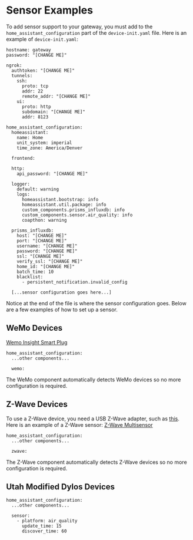 # Sensor Examples

To add sensor support to your gateway, you must add to the `home_assistant_configuration` part of the `device-init.yaml` file. Here is an example of `device-init.yaml`:


```
hostname: gateway
password: "[CHANGE ME]"

ngrok:
  authtoken: "[CHANGE ME]"
  tunnels:
    ssh:
      proto: tcp
      addr: 22
      remote_addr: "[CHANGE ME]"
    ui:
      proto: http
      subdomain: "[CHANGE ME]"
      addr: 8123

home_assistant_configuration:
  homeassistant:
    name: Home
    unit_system: imperial
    time_zone: America/Denver

  frontend:

  http:
    api_password: "[CHANGE ME]"

  logger:
    default: warning
    logs:
      homeassistant.bootstrap: info
      homeassistant.util.package: info
      custom_components.prisms_influxdb: info
      custom_components.sensor.air_quality: info
      coapthon: warning

  prisms_influxdb:
    host: "[CHANGE ME]"
    port: "[CHANGE ME]"
    username: "[CHANGE ME]"
    password: "[CHANGE ME]"
    ssl: "[CHANGE ME]"
    verify_ssl: "[CHANGE ME]"
    home_id: "[CHANGE ME]"
    batch_time: 10
    blacklist:
      - persistent_notification.invalid_config

  [...sensor configuration goes here...]

```

Notice at the end of the file is where the sensor configuration goes. Below are a few examples of how to set up a sensor.


## WeMo Devices

[Wemo Insight Smart Plug](http://www.belkin.com/us/p/P-F7C029/)

```
home_assistant_configuration:
  ...other components...

  wemo:
```

The WeMo component automatically detects WeMo devices so no more configuration is required.


## Z-Wave Devices

To use a Z-Wave device, you need a USB Z-Wave adapter, such as [this](https://www.amazon.com/Aeotec-Aeon-Labs-ZW090-Stick/dp/B00X0AWA6E/ref=sr_1_3?ie=UTF8&qid=1494883458&sr=8-3&keywords=aeotec). Here is an example of a Z-Wave sensor: [Z-Wave Multisensor](https://www.amazon.com/Aeotec-Aeon-Labs-ZW100-Multisensor/dp/B0151Z8ZQY/ref=sr_1_1?ie=UTF8&qid=1494883458&sr=8-1-spons&keywords=aeotec&psc=1&smid=A13BNE3P7C8THK)

```
home_assistant_configuration:
  ...other components...

  zwave:
```

The Z-Wave component automatically detects Z-Wave devices so no more configuration is required.

## Utah Modified Dylos Devices

```
home_assistant_configuration:
  ...other components...

  sensor:
    - platform: air_quality
      update_time: 15
      discover_time: 60
```
